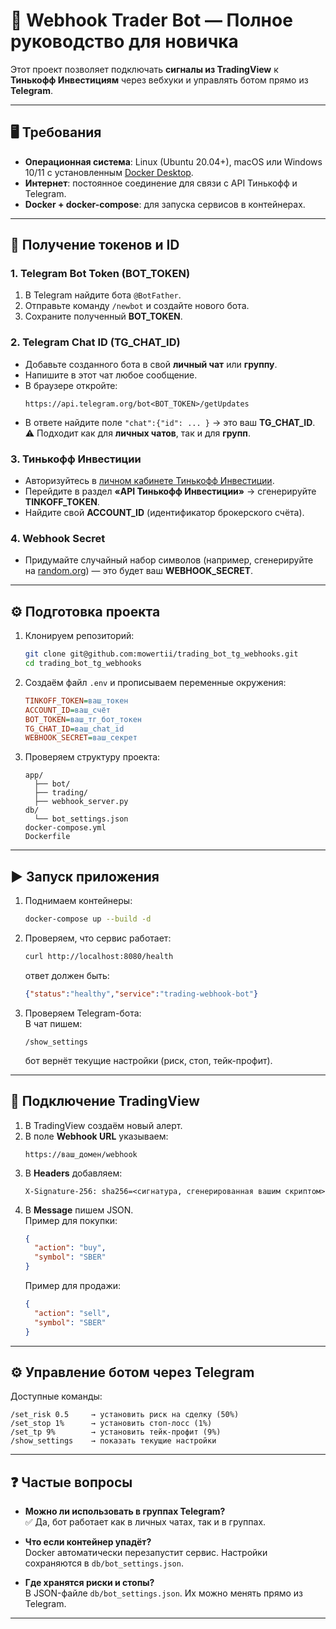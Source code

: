# 📘 Webhook Trader Bot — Полное руководство для новичка

Этот проект позволяет подключать **сигналы из TradingView** к **Тинькофф Инвестициям** через вебхуки и управлять ботом прямо из **Telegram**.

---

## 🖥 Требования

- **Операционная система**: Linux (Ubuntu 20.04+), macOS или Windows 10/11 с установленным [Docker Desktop](https://www.docker.com/products/docker-desktop).  
- **Интернет**: постоянное соединение для связи с API Тинькофф и Telegram.  
- **Docker + docker-compose**: для запуска сервисов в контейнерах.  

---

## 🔑 Получение токенов и ID

### 1. Telegram Bot Token (BOT_TOKEN)
1. В Telegram найдите бота `@BotFather`.
2. Отправьте команду `/newbot` и создайте нового бота.
3. Сохраните полученный **BOT_TOKEN**.

### 2. Telegram Chat ID (TG_CHAT_ID)
- Добавьте созданного бота в свой **личный чат** или **группу**.  
- Напишите в этот чат любое сообщение.  
- В браузере откройте:  
  ```
  https://api.telegram.org/bot<BOT_TOKEN>/getUpdates
  ```
- В ответе найдите поле `"chat":{"id": ... }` → это ваш **TG_CHAT_ID**.  
  ⚠️ Подходит как для **личных чатов**, так и для **групп**.

### 3. Тинькофф Инвестиции
- Авторизуйтесь в [личном кабинете Тинькофф Инвестиции](https://www.tinkoff.ru/invest/).  
- Перейдите в раздел **«API Тинькофф Инвестиции»** → сгенерируйте **TINKOFF_TOKEN**.  
- Найдите свой **ACCOUNT_ID** (идентификатор брокерского счёта).  

### 4. Webhook Secret
- Придумайте случайный набор символов (например, сгенерируйте на [random.org](https://www.random.org/passwords/)) — это будет ваш **WEBHOOK_SECRET**.  

---

## ⚙️ Подготовка проекта

1. Клонируем репозиторий:
   ```bash
   git clone git@github.com:mowertii/trading_bot_tg_webhooks.git
   cd trading_bot_tg_webhooks
   ```

2. Создаём файл `.env` и прописываем переменные окружения:
   ```ini
   TINKOFF_TOKEN=ваш_токен
   ACCOUNT_ID=ваш_счёт
   BOT_TOKEN=ваш_тг_бот_токен
   TG_CHAT_ID=ваш_chat_id
   WEBHOOK_SECRET=ваш_секрет
   ```

3. Проверяем структуру проекта:
   ```
   app/
     ├── bot/
     ├── trading/
     ├── webhook_server.py
   db/
     └── bot_settings.json
   docker-compose.yml
   Dockerfile
   ```

---

## ▶️ Запуск приложения

1. Поднимаем контейнеры:
   ```bash
   docker-compose up --build -d
   ```

2. Проверяем, что сервис работает:
   ```bash
   curl http://localhost:8080/health
   ```
   ответ должен быть:
   ```json
   {"status":"healthy","service":"trading-webhook-bot"}
   ```

3. Проверяем Telegram-бота:  
   В чат пишем:
   ```
   /show_settings
   ```
   бот вернёт текущие настройки (риск, стоп, тейк-профит).

---

## 📡 Подключение TradingView

1. В TradingView создаём новый алерт.  
2. В поле **Webhook URL** указываем:
   ```
   https://ваш_домен/webhook
   ```
3. В **Headers** добавляем:
   ```
   X-Signature-256: sha256=<сигнатура, сгенерированная вашим скриптом>
   ```
4. В **Message** пишем JSON.  
   Пример для покупки:
   ```json
   {
     "action": "buy",
     "symbol": "SBER"
   }
   ```
   Пример для продажи:
   ```json
   {
     "action": "sell",
     "symbol": "SBER"
   }
   ```

---

## ⚙️ Управление ботом через Telegram

Доступные команды:
```
/set_risk 0.5     → установить риск на сделку (50%)
/set_stop 1%      → установить стоп-лосс (1%)
/set_tp 9%        → установить тейк-профит (9%)
/show_settings    → показать текущие настройки
```

---

## ❓ Частые вопросы

- **Можно ли использовать в группах Telegram?**  
  ✅ Да, бот работает как в личных чатах, так и в группах.

- **Что если контейнер упадёт?**  
  Docker автоматически перезапустит сервис. Настройки сохраняются в `db/bot_settings.json`.

- **Где хранятся риски и стопы?**  
  В JSON-файле `db/bot_settings.json`. Их можно менять прямо из Telegram.

---
